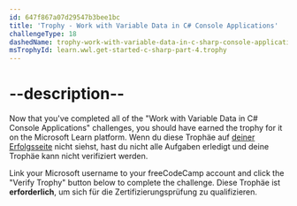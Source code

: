 ```yaml
---
id: 647f867a07d29547b3bee1bc
title: 'Trophy - Work with Variable Data in C# Console Applications'
challengeType: 18
dashedName: trophy-work-with-variable-data-in-c-sharp-console-applications
msTrophyId: learn.wwl.get-started-c-sharp-part-4.trophy
---
```


# --description--

Now that you've completed all of the "Work with Variable Data in C# Console Applications" challenges, you should have earned the trophy for it on the Microsoft Learn platform. Wenn du diese Trophäe auf <a href="https://learn.microsoft.com/users/me/achievements#trophies-section" target="_blank" rel="noreferrer">deiner Erfolgsseite</a> nicht siehst, hast du nicht alle Aufgaben erledigt und deine Trophäe kann nicht verifiziert werden.

Link your Microsoft username to your freeCodeCamp account and click the "Verify Trophy" button below to complete the challenge. Diese Trophäe ist **erforderlich**, um sich für die Zertifizierungsprüfung zu qualifizieren.
